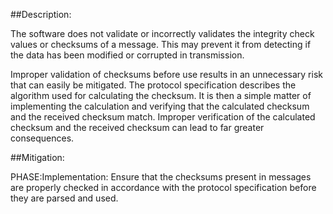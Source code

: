 ##Description:

The software does not validate or incorrectly validates the integrity check values or checksums of a message. This may prevent it from detecting if the data has been modified or corrupted in transmission.

Improper validation of checksums before use results in an unnecessary risk that can easily be mitigated. The protocol specification describes the algorithm used for calculating the checksum. It is then a simple matter of implementing the calculation and verifying that the calculated checksum and the received checksum match. Improper verification of the calculated checksum and the received checksum can lead to far greater consequences.

##Mitigation:


PHASE:Implementation:
Ensure that the checksums present in messages are properly checked in accordance with the protocol specification before they are parsed and used.

